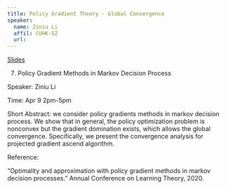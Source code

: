 ```yaml
---
title: Policy Gradient Theory - Global Convergence 
speaker:
  name: Ziniu Li
  affil: CUHK-SZ
  url: 
--- 
```


[Slides](/static/files/SP21-Slides/RL-Theory-2021-04-09-pg_theory.pdf)

7. Policy Gradient Methods in Markov Decision Process

Speaker:  Ziniu Li 

Time: Apr 9 2pm-5pm 

Short Abstract: we consider policy gradients methods in markov decision process. We show that in general, the policy optimization problem is nonconvex but the gradient domination exists, which allows the global convergence. Specifically, we present the convergence analysis for projected gradient ascend algorithm.  

Reference: 

“Optimality and approximation with policy gradient methods in markov decision processes.” Annual Conference on Learning Theory, 2020.